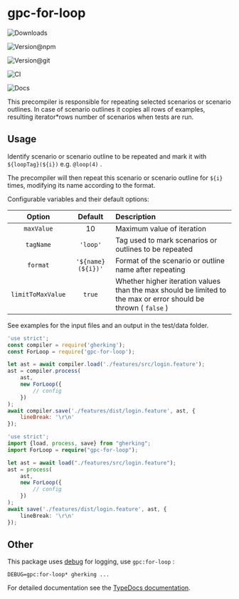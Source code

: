 # gpc-for-loop

![Downloads](https://img.shields.io/npm/dw/gpc-for-loop?style=flat-square)

![Version@npm](https://img.shields.io/npm/v/gpc-for-loop?label=version%40npm&style=flat-square)

![Version@git](https://img.shields.io/github/package-json/v/gherking/gpc-for-loop/master?label=version%40git&style=flat-square)

![CI](https://img.shields.io/github/workflow/status/gherking/gpc-for-loop/CI/master?label=ci&style=flat-square)

![Docs](https://img.shields.io/github/workflow/status/gherking/gpc-for-loop/Docs/master?label=docs&style=flat-square)

This precompiler is responsible for repeating selected scenarios or scenario outlines.
In case of scenario outlines it copies all rows of examples, resulting iterator*rows number of scenarios when tests are run.

## Usage

Identify scenario or scenario outline to be repeated and mark it with `${loopTag}(${i})` e.g. `@loop(4)` .

The precompiler will then repeat this scenario or scenario outline for `${i}` times, modifying its name according to the format.

Configurable variables and their default options:

|   Option   |      Default       | Description                                            |
| :--------: | :----------------: | :----------------------------------------------------- |
| `maxValue` |         10         | Maximum value of iteration                             |
| `tagName` | `'loop'` | Tag used to mark scenarios or outlines to be repeated  |
| `format` | `'${name} (${i})'` | Format of the scenario or outline name after repeating || `startIndex` | 1 | The first index to use when repeating a scenario |
| `limitToMaxValue` | `true` | Whether higher iteration values than the max should be limited to the max or error should be thrown ( `false` ) |

See examples for the input files and an output in the test/data folder.

```javascript
'use strict';
const compiler = require('gherking');
const ForLoop = require('gpc-for-loop');

let ast = await compiler.load('./features/src/login.feature');
ast = compiler.process(
    ast,
    new ForLoop({
        // config
    })
);
await compiler.save('./features/dist/login.feature', ast, {
    lineBreak: '\r\n'
});
```

```typescript
'use strict';
import {load, process, save} from "gherking";
import ForLoop = require("gpc-for-loop");

let ast = await load("./features/src/login.feature");
ast = process(
    ast,
    new ForLoop({
        // config
    })
);
await save('./features/dist/login.feature', ast, {
    lineBreak: '\r\n'
});
```

## Other

This package uses [debug](https://www.npmjs.com/package/debug) for logging, use `gpc:for-loop` :

```shell
DEBUG=gpc:for-loop* gherking ...
```

For detailed documentation see the [TypeDocs documentation](https://gherking.github.io/gpc-for-loop/).
